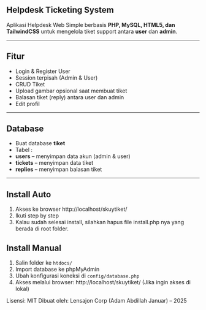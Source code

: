 ## Helpdesk Ticketing System

Aplikasi Helpdesk Web Simple berbasis **PHP, MySQL, HTML5, dan TailwindCSS** untuk mengelola tiket support antara **user** dan **admin**.

---

## Fitur

- Login & Register User  
- Session terpisah (Admin & User)  
- CRUD Tiket   
- Upload gambar opsional saat membuat tiket  
- Balasan tiket (reply) antara user dan admin  
- Edit profil 
---

## Database

- Buat database **tiket**
- Tabel :
- **users** – menyimpan data akun (admin & user)  
- **tickets** – menyimpan data tiket  
- **replies** – menyimpan balasan tiket  

---

## Install Auto
1. Akses ke browser http://localhost/skuytiket/
2. Ikuti step by step
3. Kalau sudah selesai install, silahkan hapus file install.php nya yang berada di root folder.

## Install Manual

1. Salin folder ke `htdocs/`  
2. Import database ke phpMyAdmin  
3. Ubah konfigurasi koneksi di `config/database.php`  
4. Akses melalui browser: http://localhost/skuytiket/ (Jika ingin akses di lokal)


Lisensi: MIT
Dibuat oleh: Lensajon Corp (Adam Abdillah Januar) – 2025